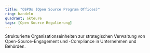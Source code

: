 ```yaml
---
title: "OSPOs (Open Source Program Offices)"
ring: handeln
quadrant: akteure
tags: [Open Source Regulierung]
---
```


Strukturierte Organisationseinheiten zur strategischen Verwaltung von Open-Source-Engagement und -Compliance in Unternehmen und Behörden.
